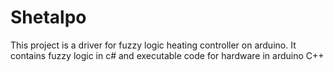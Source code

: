 # Shetalpo
 This project is a driver for fuzzy logic heating controller on arduino. It contains fuzzy logic in c# and executable code for hardware in arduino C++
